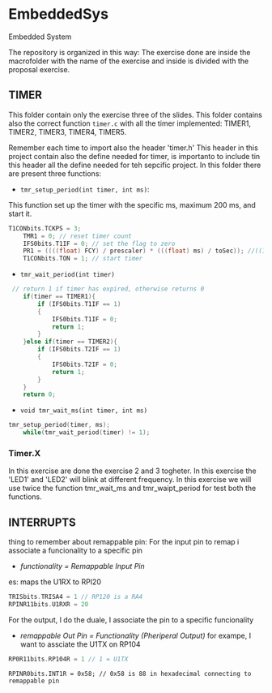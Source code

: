 
# EmbeddedSys

Embedded System 

The repository is organized in this way:
The exercise done are inside the macrofolder with the name of the exercise and inside is divided with the proposal exercise.

## TIMER

This folder contain only the exercise three of the slides. This folder contains also the correct function `timer.c` with all the timer implemented: TIMER1, TIMER2, TIMER3, TIMER4, TIMER5.

Remember each time to import also the header 'timer.h' This header in this project contain also the define needed for timer, is importanto to include tin this header all the define needed for teh sepcific project.
In this folder there are present three functions:

- `tmr_setup_period(int timer, int ms)`:

This function set up the timer with the specific ms, maximum 200 ms, and start it. 

```c
T1CONbits.TCKPS = 3;
    TMR1 = 0; // reset timer count
    IFS0bits.T1IF = 0; // set the flag to zero  
    PR1 = ((((float) FCY) / prescaler) * (((float) ms) / toSec)); //((144 M/2)/256) x0.2
    T1CONbits.TON = 1; // start timer
```

- `tmr_wait_period(int timer)`

```c
 // return 1 if timer has expired, otherwise returns 0
    if(timer == TIMER1){
        if (IFS0bits.T1IF == 1)
        {
            IFS0bits.T1IF = 0;
            return 1;
        } 
    }else if(timer == TIMER2){
        if (IFS0bits.T2IF == 1)
        {
            IFS0bits.T2IF = 0;
            return 1;
        }
    }    
    return 0;
```

- `void tmr_wait_ms(int timer, int ms)`

```c
tmr_setup_period(timer, ms);
    while(tmr_wait_period(timer) != 1);  
```

### Timer.X

In this exercise are done the exercise 2 and 3 togheter. In this exercise the 'LED1' and 'LED2' will blink at different frequency. In this exercise we will use twice the function tmr_wait_ms and tmr_waipt_period for test both the functions.

## INTERRUPTS

thing to remember about remappable pin:
For the input pin to remap i associate a funcionality to a specific pin 
- *functionality = Remappable Input Pin*

es: maps the U1RX to RPI20

```c
TRISbits.TRISA4 = 1 // RP120 is a RA4
RPINR11bits.U1RXR = 20
```

For the output, I do the duale, I associate the pin to a specific funcionality
- *remappable Out Pin = Functionality (Pheriperal Output)*
for exampe, I want to assciate the U1TX on RP104

```c
RP0R11bits.RP104R = 1 // 1 = U1TX
```



    RPINR0bits.INT1R = 0x58; // 0x58 is 88 in hexadecimal connecting to remappable pin
